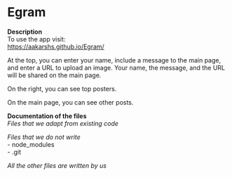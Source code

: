 # Egram

**Description**  
  To use the app visit:  
  https://aakarshs.github.io/Egram/

  At the top, you can enter your name, include a message to the main page, and enter a URL to upload an image.
  Your name, the message, and the URL will be shared on the main page.  

  On the right, you can see top posters.  
  
  On the main page, you can see other posts.

**Documentation of the files**  
  *Files that we adapt from existing code*  
  
  *Files that we do not write*  
    - node_modules  
    - .git
  
  *All the other files are written by us*  
  
  
